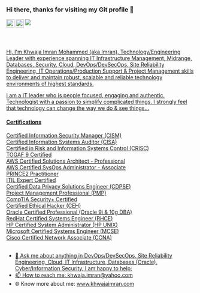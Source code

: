 ### Hi there, thanks for visiting my Git profile 👋
![](https://visitor-badge.glitch.me/badge?page_id=khwajaimran.khwajaimran)<a href="https://twitter.com/khwajaimran"> 
<img align="left" alt="Khwaja Imran Mohammed | Twitter" width="22px" src="https://raw.githubusercontent.com/peterthehan/peterthehan/master/assets/twitter.svg" />
</a>
<a href="https://www.linkedin.com/in/khwajaimran/">
  <img align="left" alt="Khwaja Imran Mohammed" width="22px" src="https://raw.githubusercontent.com/peterthehan/peterthehan/master/assets/linkedin.svg" /> 

<br/><br/>

Hi, I'm Khwaja Imran Mohammed (aka Imran), Technology/Engineering Leader with experience spanning IT Infrastructure Management, Midrange, Databases, Security, Cloud, DevOps/DevSecOps, Site Reliability Engineering, IT Operations/Production Support & Project Management skills to deliver and maintain robust, scalable and reliable technology environments of highest standards. 

I am a IT leader who is people focused, engaging and authentic. Technologist with a passion to simplify complicated things. I strongly feel that technology can change the way we do & see things... <br/>

#### Certifications
Certified Information Security Manager (CISM)<br/>
Certified Information Systems Auditor (CISA)<br/>
Certified in Risk and Information Systems Control (CRISC)<br/>
TOGAF 9 Certified<br/>
AWS Certified Solutions Architect - Professional<br/>
AWS Certified SysOps Administrator - Associate<br/>
PRINCE2 Practitioner<br/>
ITIL Expert Certified<br/>
Certified Data Privacy Solutions Engineer (CDPSE)<br/>
Project Management Professional (PMP)<br/>
CompTIA Security+ Certified<br/>
Certified Ethical Hacker (CEH)<br/>
Oracle Certified Professional (Oracle 9i & 10g DBA)<br/>
RedHat Certified Systems Engineer (RHCE)<br/>
HP Certified System Administrator (HP UNIX)<br/>
Microsoft Certified Systems Engineer (MCSE)<br/>
Cisco Certified Network Associate (CCNA)<br/>
<br/>
- 💬 Ask me about anything in DevOps/DevSecOps, Site Reliability Engineering, Cloud, IT Infrastructure, Databases (Oracle), Cyber/Information Security, I am happy to help;
- 📫 How to reach me: khwaja.imran@yahoo.com
- 🌐 Know more about me: www.khwajaimran.com
